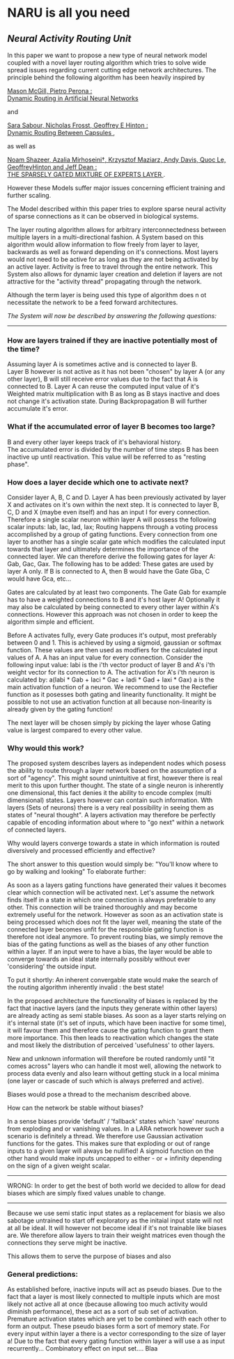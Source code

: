 
# NARU is all you need #
## *Neural Activity Routing Unit* ##

In this paper we want to propose a new type of neural network model
coupled with a novel layer routing algorithm 
which tries to solve wide spread issues regarding current cutting edge network architectures.
The principle behind the following algorithm has been heavily 
inspired by 

[
    Mason McGill, Pietro Perona : <br> 
    Dynamic Routing in Artificial Neural Networks
](https://arxiv.org/pdf/1703.06217.pdf)

and 

[
    Sara Sabour, Nicholas Frosst, Geoffrey E Hinton : <br> 
    Dynamic Routing Between Capsules
](https://arxiv.org/abs/1710.09829), 

as well as 

[
    Noam Shazeer, Azalia Mirhoseini†, Krzysztof Maziarz, Andy Davis, Quoc Le, GeoffreyHinton and Jeff Dean : <br>
    THE SPARSELY GATED MIXTURE OF EXPERTS LAYER
](https://arxiv.org/pdf/1701.06538.pdf).


However these Models suffer major issues concerning efficient training and further scaling.

The Model described within this paper tries to explore sparse neural activity 
of sparse connections as it can be observed in biological systems.

The layer routing algorithm allows for arbitrary interconnectedness 
between multiple layers in a multi-directional fashion. 
A System based on this algorithm would allow information to flow 
freely from layer to layer, backwards as well as forward depending on it's connections. 
Most layers would not need to be active for as long as they are not being activated by an active layer. 
Activity is free to travel through the entire network. This System also allows for 
dynamic layer creation and deletion if layers are not attractive for 
the "activity thread" propagating through the network.

Although the term layer is being used this type of algorithm does n
ot necessitate the network to be a feed forward architectures.

*The System will now be described by answering the following questions:*

---

### How are layers trained if they are inactive potentially most of the time? ###

Assuming layer A is sometimes active and is connected to layer B. <br>
Layer B however is not active as it has not been "chosen" by layer A (or any other layer), 
B will still receive error values due to the fact that A is connected to B.
Layer A can reuse the computed input value of it's Weighted matrix multiplication with 
B as long as B stays inactive and does not change it's activation state.
During Backpropagation B will further accumulate it's error.

### What if the accumulated error of layer B becomes too large? ###

B and every other layer keeps track of it's behavioral history.  <br>
The accumulated error is divided by the number of time steps B has been inactive up until reactivation. 
This value will be referred to as "resting phase".

### How does a layer decide which one to activate next? ###

Consider layer A, B, C and D.
Layer A has been previously activated by layer X and activates on it's own within the next step.
It is connected to layer B, C, D and X (maybe even itself) and has an input I for every connection.
Therefore a single scalar neuron within layer A will possess the following scalar inputs:
Iab, Iac, Iad, Iax;
Routing happens through a voting process accomplished by a group of gating functions. 
Every connection from one layer to another has a single scalar gate which 
modifies the calculated input towards that layer and ultimately determines 
the importance of the connected layer.
We can therefore derive the following gates for layer A:
Gab, Gac, Gax.
The following has to be added:
These gates are used by layer A only. If B is connected to A, 
then B would have the Gate Gba, C would have Gca, etc...

Gates are calculated by at least two components. 
The Gate Gab for example has to have a weighted connections to B and it's host layer A! 
Optionally it may also be calculated by being connected to every other layer within A's connections. 
However this approach was not chosen in order to keep the algorithm simple and efficient.
 
Before A activates fully, every Gate produces it's output, most preferably between 0 and 1. 
This is achieved by using a sigmoid, gaussian or softmax function.
These values are then used as modfiers for the calculated input values of A.
A has an input value for every connection.
Consider the following input value:
Iabi is the i'th vector product of layer B and A's i'th weight vector for its connection to A. 
The activation for A's i'th neuron is calculated by: 
a(Iabi * Gab + Iaci * Gac + Iadi * Gad + Iaxi * Gax)
a is the main activation function of a neuron. 
We recommend to use the Rectefier function as it posesses both gating and linearity functionality.
It might be possible to not use an activation function at all because 
non-linearity is already given by the gating function!

The next layer will be chosen simply by picking the layer whose Gating value 
is largest compared to every other value.

### Why would this work? ###

The proposed system describes layers as independent nodes which posess 
the ability to route through a layer network based on the assumption of a sort of "agency".
This might sound unintuitive at first, however there is real merit to this upon further thought.
The state of a single neuron is inherently one dimensional, 
this fact denies it the ability to encode complex (multi dimensional) states. 
Layers however can contain such information. 
Wth layers (Sets of neurons) there is a very real possibility in seeing them as 
states of "neural thought". 
A layers activation may therefore be perfectly capable of encoding information 
about where to "go next" within a network of connected layers.

Why would layers converge towards a state in which information is 
routed diversively and processed efficiently and effective?

The short answer to this question would simply be: 
"You'll know where to go by walking and looking"
To elaborate further:

As soon as a layers gating functions have generated their 
values it becomes clear which connection will be activated next.
Let's assume the network finds itself in a state in which 
one connection is always preferable to any other. 
This connection will be trained thoroughly and may become extremely useful for the network.
However as soon as an activation state is being processed which 
does not fit the layer well, meaning the state of the connected 
layer becomes unfit for the responsible gating function is therefore not ideal anymore.
To prevent routing bias, we simply remove the bias of the gating 
functions as well as the biases of any other function within a layer.
If an input were to have a bias, the layer would be able to 
converge towards an ideal state internally possibly without 
ever 'considering' the outside input.

To put it shortly:
An inherent convergable state would make the search of the routing 
algorithm inherently invalid : the best state!

In the proposed architecture the functionality of biases is replaced 
by the fact that inactive layers (and the inputs they generate within other layers) 
are already acting as semi stable biases.
As soon as a layer starts relying on it's internal state 
(it's set of inputs, which have been inactive for some time), it will favour them and 
therefore cause the gating function to grant them more importance.
This then leads to reactivation which changes the state and most likely the distribution 
of perceived 'usefulness' to other layers.

New and unknown information will therefore be routed randomly 
until "it comes across" layers who can handle it most well, 
allowing the network to process data evenly and also learn 
without getting stuck in a local minima 
(one layer or cascade of such which is always preferred and active).

Biases would pose a thread to the mechanism described above.

How can the network be stable without biases?

In a sense biases provide 'default' / 'fallback' states which 'save' neurons 
from exploding and or vanishing values. 
In a LARA network however such a scenario is definitely a thread.
We therefore use Gaussian activation functions for the gates. 
This makes sure that exploding or out of range inputs to a given layer will always be nullified!
A sigmoid function on the other hand would make inputs 
uncapped to either - or + infinity depending on the sign of a given weight scalar.

---

WRONG:
In order to get the best of both world we decided to allow for dead biases which are simply fixed values unable to change.

---------------

Because we use semi static input states as a replacement for biasis we 
also sabotage untrained to start off exploratory as the initaial input 
state will not at all be ideal. It will however not become ideal if it's not trainable like biases are. 
We therefore allow layers to train their weight matrices even though the connections they serve might be inactive.

This allows them to serve the purpose of biases and also 


### General predictions: ###

As established before, inactive inputs will act as pseudo biases. 
Due to the fact that a layer is most likely connected to multiple inputs which are most likely not active all at once (because allowing too much activity would diminish performance), these act as a sort of sub set of activation. Premature activation states which are yet to be combined with each other to form an output.
These pseudo biases form a sort of memory state. 
For every input within layer a there is a vector corresponding to the size of layer a!
Due to the fact that every gating function within layer a will use a as input recurrently...
Combinatory effect on input set....
Blaa


